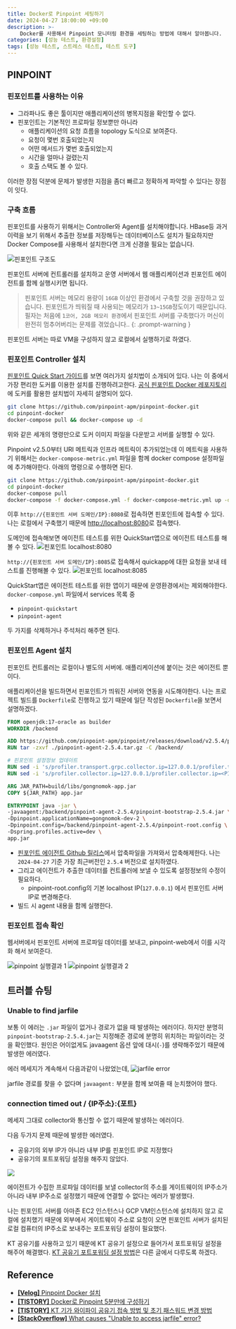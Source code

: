 ```yaml
---
title: Docker로 Pinpoint 세팅하기
date: 2024-04-27 18:00:00 +09:00
description: >-
    Docker를 사용해서 Pinpoint 모니터링 환경을 세팅하는 방법에 대해서 알아봅니다.
categories: [성능 테스트, 환경설정]
tags: [성능 테스트, 스트레스 테스트, 테스트 도구]
---
```


## PINPOINT

### 핀포인트를 사용하는 이유
- 그라파나도 좋은 툴이지만 애플리케이션의 병목지점을 확인할 수 없다.
- 핀포인트는 기본적인 프로파일 정보뿐만 아니라 
    - 애플리케이션의 요청 흐름을 topology 도식으로 보여준다.
    - 요청이 몇번 호출되었는지
    - 어떤 메서드가 몇번 호출되었는지
    - 시간을 얼마나 걸렸는지
    - 호출 스택도 볼 수 있다.

이러한 장점 덕분에 문제가 발생한 지점을 좀더 빠르고 정확하게 파악할 수 있다는 장점이 잇다.

### 구축 흐름
핀포인트를 사용하기 위해서는 Controller와 Agent를 설치해야합니다. HBase등 과거이력을 보기 위해서 추출한 정보를 저장해두는 데이터베이스도 설치가 필요하지만 Docker Compose를 사용해서 설치한다면 크게 신경쓸 필요는 없습니다.

![핀포인트 구조도](https://github.com/mynameisjaehoon/mynameisjaehoon.github.io/assets/76734067/6f04c7d3-d722-4c62-8bc8-9000e3dc8fee)

핀포인트 서버에 컨트롤러를 설치하고 운영 서버에서 웹 애플리케이션과 핀포인트 에이전트를 함께 실행시키면 됩니다.

> 핀포인트 서버는 메모리 용량이 `16GB` 이상인 환경에서 구축할 것을 권장하고 있습니다. 핀포인트가 띄워질 때 사용되는 메모리가 `13~15GB`정도이기 때문입니다. 필자는 처음에 `1코어, 2GB 메모리 환경`에서 핀포인트 서버를 구축했다가 머신이 완전히 멈추어버리는 문제를 겪었습니다..
{: .prompt-warning }

핀포인트 서버는 따로 VM을 구성하지 않고 로컬에서 실행하기로 하였다.

### 핀포인트 Controller 설치
[핀포인트 Quick Start 가이드](https://pinpoint-apm.github.io/pinpoint/quickstart.html)를 보면 여러가지 설치법이 소개되어 있다. 나는 이 중에서 가장 편리한 도커를 이용한 설치를 진행하려고한다. [공식 핀포인트 Docker 레포지토리](https://github.com/pinpoint-apm/pinpoint-docker)에 도커를 활용한 설치법이 자세히 설명되어 있다.

```sh
git clone https://github.com/pinpoint-apm/pinpoint-docker.git
cd pinpoint-docker
docker-compose pull && docker-compose up -d
```
위와 같은 세개의 명령만으로 도커 이미지 파일을 다운받고 서버를 실행할 수 있다.

Pinpoint v2.5.0부터 URI 메트릭과 인프라 메트릭이 추가되었는데 이 메트릭을 사용하기 위해서는 `docker-compose-metric.yml` 파일을 함께 docker compose 설정파일에 추가해야한다. 아래의 명령으로 수행하면 된다. 

```sh
git clone https://github.com/pinpoint-apm/pinpoint-docker.git
cd pinpoint-docker
docker-compose pull
docker-compose -f docker-compose.yml -f docker-compose-metric.yml up -d
```

이후 `http://{핀포인트 서버 도메인/IP}:8080`로 접속하면 핀포인트에 접속할 수 있다. 나는 로컬에서 구축했기 때문에 [http://localhost:8080](http://localhost:8080)로 접속했다. 

도메인에 접속해보면 에이전트 테스트를 위한 QuickStart앱으로 에이전트 테스트를 해볼 수 있다.
![핀포인트 localhost:8080](https://github.com/mynameisjaehoon/mynameisjaehoon.github.io/assets/76734067/1b62d353-13c5-46c0-bf81-5c1ebac6ee8d)


`http://{핀포인트 서버 도메인/IP}:8085`로 접속해서 quickapp에 대한 요청을 보내 테스트를 진행해볼 수 있다.
![핀포인트 localhost:8085](https://github.com/mynameisjaehoon/mynameisjaehoon.github.io/assets/76734067/a4403ac3-2977-4d82-8a28-d37e4855f1bf)

QuickStart앱은 에이전트 테스트를 위한 앱이기 때문에 운영환경에서는 제외해야한다. <br>
`docker-compose.yml` 파일에서 services 목록 중 

- `pinpoint-quickstart`
- `pinpoint-agent` 

두 가지를 삭제하거나 주석처리 해주면 된다.

### 핀포인트 Agent 설치
핀포인트 컨트롤러는 로컬이나 별도의 서버에. 애플리케이션에 붙이는 것은 에이전트 뿐이다.

애플리케이션을 빌드하면서 핀포인트가 띄워진 서버와 연동을 시도해야한다. 나는 프로젝트 빌드를 `Dockerfile`로 진행하고 있기 때문에 일단 작성된 `Dockerfile`을 보면서 설명하겠다.

```dockerfile
FROM openjdk:17-oracle as builder
WORKDIR /backend

ADD https://github.com/pinpoint-apm/pinpoint/releases/download/v2.5.4/pinpoint-agent-2.5.4.tar.gz /backend/
RUN tar -zxvf ./pinpoint-agent-2.5.4.tar.gz -C /backend/

# 핀포인트 설정정보 업데이트
RUN sed -i 's/profiler.transport.grpc.collector.ip=127.0.0.1/profiler.transport.grpc.collector.ip=<PINPOINT IP주소>/g' pinpoint-agent-2.5.4/pinpoint-root.config
RUN sed -i 's/profiler.collector.ip=127.0.0.1/profiler.collector.ip=<PINPOINT IP주소>/g' pinpoint-agent-2.5.4/pinpoint-root.config

ARG JAR_PATH=build/libs/gongnomok-app.jar
COPY ${JAR_PATH} app.jar

ENTRYPOINT java -jar \
-javaagent:/backend/pinpoint-agent-2.5.4/pinpoint-bootstrap-2.5.4.jar \
-Dpinpoint.applicationName=gongnomok-dev-2 \
-Dpinpoint.config=/backend/pinpoint-agent-2.5.4/pinpoint-root.config \
-Dspring.profiles.active=dev \
app.jar
```

- [핀포인트 에이전트 Github 릴리스](https://github.com/pinpoint-apm/pinpoint-docker/releases)에서 압축파일을 가져와서 압축해제한다. 나는 `2024-04-27` 기준 가장 최근버전인 `2.5.4` 버전으로 설치하였다.
- 그리고 에이전트가 추출한 데이터를 컨트롤러에 보낼 수 있도록 설정정보의 수정이 필요하다.
    - pinpoint-root.config의 기본 localhost IP(`127.0.0.1`) 에서 핀포인트 서버 IP로 변경해준다.
- 빌드 시 agent 내용을 함께 실행한다.

### 핀포인트 접속 확인
웹서버에서 핀포인트 서버에 프로파일 데이터를 보내고, pinpoint-web에서 이를 시각화 해서 보여준다.

![pinpoint 실행결과 1](https://github.com/mynameisjaehoon/mynameisjaehoon.github.io/assets/76734067/bd41c91b-3997-46c7-87dd-2c2c337fe97a)
![pinpoint 실행결과 2](https://github.com/mynameisjaehoon/mynameisjaehoon.github.io/assets/76734067/b4ed3209-af0a-4398-902b-8d38c6a07ea5)

## 트러블 슈팅
### Unable to find jarfile
보통 이 에러는 `.jar` 파일이 없거나 경로가 없을 때 발생하는 에러이다. 하지만 분명히 `pinpoint-bootstrap-2.5.4.jar`는 지정해준 경로에 분명히 위치하는 파일이라는 것을 확인했다. 원인은 어이없게도 javaagent 옵션 앞에 대시(`-`)를 생략해주었기 때문에 발생한 에러였다.

에러 메세지가 계속해서 다음과같이 나왔었는데,
![jarfile error](https://github.com/mynameisjaehoon/mynameisjaehoon.github.io/assets/76734067/51002fe5-4c58-49f5-a4fe-e24b287bb3ad)

jarfile 경로를 찾을 수 없다며 `javaagent:` 부분을 함께 보여줄 때 눈치챘어야 했다.

### connection timed out / {IP주소}:{포트}
메세지 그대로 collector와 통신할 수 없기 때문에 발생하는 에러이다. 

다음 두가지 문제 때문에 발생한 에러였다.

- 공유기의 외부 IP가 아니라 내부 IP를 핀포인트 IP로 지정했다
- 공유기의 포트포워딩 설정을 해주지 않았다.

![](https://github.com/mynameisjaehoon/mynameisjaehoon.github.io/assets/76734067/25972732-f782-4374-ae0c-5a4bbee3187f)

에이전트가 수집한 프로파일 데이터를 보낼 collector의 주소를 게이트웨이의 IP주소가 아니라 내부 IP주소로 설정했기 때문에 연결할 수 없다는 에러가 발생했다.

나는 핀포인트 서버를 아마존 EC2 인스턴스나 GCP VM인스턴스에 설치하지 않고 로컬에 설치했기 때문에 외부에서 게이트웨이 주소로 요청이 오면 핀포인트 서버가 설치된 로컬 컴퓨터의 IP주소로 보내주는 포트포워딩 설정이 필요했다. 

KT 공유기를 사용하고 있기 때문에 KT 공유기 설정으로 들어가서 포트포워딩 설정을 해주어 해결했다. [KT 공유기 포트포워딩 설정 방법](https://mynameisjaehoon.github.io/posts/KT%EA%B3%B5%EC%9C%A0%EA%B8%B0-%ED%8F%AC%ED%8A%B8%ED%8F%AC%EC%9B%8C%EB%94%A9-%EC%84%A4%EC%A0%95%ED%95%98%EA%B8%B0/)은 다른 글에서 다루도록 하겠다.


## Reference
- [**[Velog]** Pinpoint Docker 설치](https://velog.io/@csh0034/APM-Pinpoint-Docker-%EC%84%A4%EC%B9%98)
- [**[TISTORY]** Docker로 Pinpoint 5분만에 구성하기](https://peterica.tistory.com/398)
- [**[TISTORY]** KT 기가 와이파이 공유기 접속 방법 및 초기 패스워드 변경 방법](https://sharemania.tistory.com/entry/KT-%EA%B8%B0%EA%B0%80-%EC%99%80%EC%9D%B4%ED%8C%8C%EC%9D%B4-%EA%B3%B5%EC%9C%A0%EA%B8%B0-%EC%A0%91%EC%86%8D-%EB%B0%A9%EB%B2%95-%EB%B0%8F-%EC%B4%88%EA%B8%B0-%ED%8C%A8%EC%8A%A4%EC%9B%8C%EB%93%9C-%EB%B3%80%EA%B2%BD-%EB%B0%A9%EB%B2%95)
- [**[StackOverflow]** What causes "Unable to access jarfile" error?](https://stackoverflow.com/questions/11943948/what-causes-unable-to-access-jarfile-error)